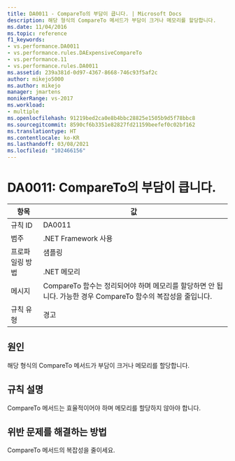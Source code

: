 ```yaml
---
title: DA0011 - CompareTo의 부담이 큽니다. | Microsoft Docs
description: 해당 형식의 CompareTo 메서드가 부담이 크거나 메모리를 할당합니다.
ms.date: 11/04/2016
ms.topic: reference
f1_keywords:
- vs.performance.DA0011
- vs.performance.rules.DAExpensiveCompareTo
- vs.performance.11
- vs.performance.rules.DA0011
ms.assetid: 239a381d-0d97-4367-8668-746c93f5af2c
author: mikejo5000
ms.author: mikejo
manager: jmartens
monikerRange: vs-2017
ms.workload:
- multiple
ms.openlocfilehash: 91219bed2ca0e8b4bbc28825e1505b9d5f78bbc8
ms.sourcegitcommit: 8590cf6b3351e82827fd21159beefef0c02bf162
ms.translationtype: HT
ms.contentlocale: ko-KR
ms.lasthandoff: 03/08/2021
ms.locfileid: "102466156"
---
```

# <a name="da0011-expensive-compareto"></a>DA0011: CompareTo의 부담이 큽니다.

|항목|값|
|-|-|
|규칙 ID|DA0011|
|범주|.NET Framework 사용|
|프로파일링 방법|샘플링<br /><br /> .NET 메모리|
|메시지|CompareTo 함수는 정리되어야 하며 메모리를 할당하면 안 됩니다. 가능한 경우 CompareTo 함수의 복잡성을 줄입니다.|
|규칙 유형|경고|

## <a name="cause"></a>원인
 해당 형식의 CompareTo 메서드가 부담이 크거나 메모리를 할당합니다.

## <a name="rule-description"></a>규칙 설명
 CompareTo 메서드는 효율적이어야 하며 메모리를 할당하지 않아야 합니다.

## <a name="how-to-fix-violations"></a>위반 문제를 해결하는 방법
 CompareTo 메서드의 복잡성을 줄이세요.
